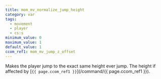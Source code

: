 ```yaml
---
title: mom_mv_normalize_jump_height
category: var
tags:
  - movement
  - player
  - cs:s
minimum_value: 0
maximum_value: 1
default_value: 1
ccom_ref1: mom_mv_jump_z_offset
---
```


Makes the player jump to the exact same height ever jump. The height if affected by [`{{ page.ccom_ref1 }}`](/command/{{ page.ccom_ref1 }}).
